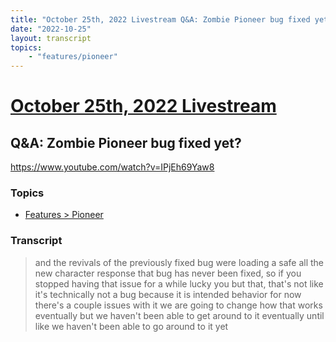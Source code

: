 ```yaml
---
title: "October 25th, 2022 Livestream Q&A: Zombie Pioneer bug fixed yet?"
date: "2022-10-25"
layout: transcript
topics:
    - "features/pioneer"
---
```

# [October 25th, 2022 Livestream](../2022-10-25.md)
## Q&A: Zombie Pioneer bug fixed yet?
https://www.youtube.com/watch?v=IPjEh69Yaw8

### Topics
* [Features > Pioneer](../topics/features/pioneer.md)

### Transcript

> and the revivals of the previously fixed bug were loading a safe all the new character response that bug has never been fixed, so if you stopped having that issue for a while lucky you but that, that's not like it's technically not a bug because it is intended behavior for now there's a couple issues with it we are going to change how that works eventually but we haven't been able to get around to it eventually until like we haven't been able to go around to it yet

